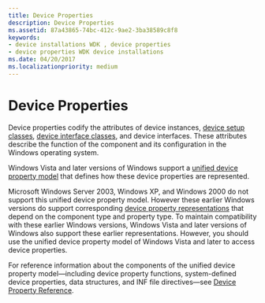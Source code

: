 ```yaml
---
title: Device Properties
description: Device Properties
ms.assetid: 87a43865-74bc-412c-9ae2-3ba38589c8f8
keywords:
- device installations WDK , device properties
- device properties WDK device installations
ms.date: 04/20/2017
ms.localizationpriority: medium
---
```


# Device Properties


Device properties codify the attributes of device instances, [device setup classes](./overview-of-device-setup-classes.md), [device interface classes](./overview-of-device-interface-classes.md), and device interfaces. These attributes describe the function of the component and its configuration in the Windows operating system.

Windows Vista and later versions of Windows support a [unified device property model](unified-device-property-model--windows-vista-and-later-.md) that defines how these device properties are represented.

Microsoft Windows Server 2003, Windows XP, and Windows 2000 do not support this unified device property model. However these earlier Windows versions do support corresponding [device property representations](device-property-representations--windows-server-2003--windows-xp--and-.md) that depend on the component type and property type. To maintain compatibility with these earlier Windows versions, Windows Vista and later versions of Windows also support these earlier representations. However, you should use the unified device property model of Windows Vista and later to access device properties.

For reference information about the components of the unified device property model—including device property functions, system-defined device properties, data structures, and INF file directives—see [Device Property Reference](/previous-versions/ff541483(v=vs.85)).

 

